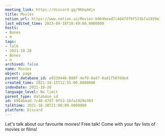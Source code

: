 ```yaml
---
meeting_link: https://discord.gg/9Kbq4djs
title: Movies
notion_url: https://www.notion.so/Movies-b964bead7c4047df9f531bfa1929e303
last_edited_time: 2023-09-18T10:49:00.0000000
hosts:
- Bones
- π
tags:
- Talk
- 2021-10-20
- Bones
- π
archived: false
name: Movies
object: page
parent_database_id: e9339446-880f-4ef0-8ad7-8ad1f507dded
created_time: 2021-10-15T12:55:00.0000000
indexDate: 2021-10-20
language_level: No limit
parent_type: database_id
id: b964bead-7c40-47df-9f53-1bfa1929e303
talktime: 2021-10-20T21:00:00.0000000
platform: Discord
---
```


Let's talk about our favourite movies!
Free talk! Come with your fav lists of movies or films!


